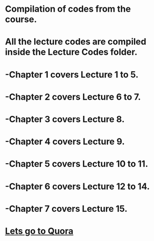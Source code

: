 # Compilation of codes from the course.
# All the lecture codes are compiled inside the Lecture Codes folder.

  # -Chapter 1 covers Lecture 1 to 5.
  
  # -Chapter 2 covers Lecture 6 to 7.
  
  # -Chapter 3 covers Lecture 8.
  
  # -Chapter 4 covers Lecture 9.
  
  # -Chapter 5 covers Lecture 10 to 11.
  
  # -Chapter 6 covers Lecture 12 to 14.
  
  # -Chapter 7 covers Lecture 15.

# [Lets go to Quora](https://www.quora.com)
